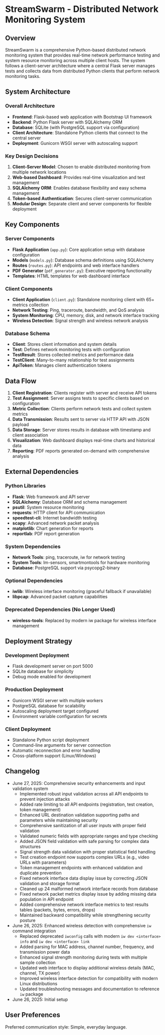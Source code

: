 # StreamSwarm - Distributed Network Monitoring System

## Overview

StreamSwarm is a comprehensive Python-based distributed network monitoring system that provides real-time network performance testing and system resource monitoring across multiple client hosts. The system follows a client-server architecture where a central Flask server manages tests and collects data from distributed Python clients that perform network monitoring tasks.

## System Architecture

### Overall Architecture
- **Frontend**: Flask-based web application with Bootstrap UI framework
- **Backend**: Python Flask server with SQLAlchemy ORM
- **Database**: SQLite (with PostgreSQL support via configuration)
- **Client Architecture**: Standalone Python clients that connect to the central server
- **Deployment**: Gunicorn WSGI server with autoscaling support

### Key Design Decisions
1. **Client-Server Model**: Chosen to enable distributed monitoring from multiple network locations
2. **Web-based Dashboard**: Provides real-time visualization and test management
3. **SQLAlchemy ORM**: Enables database flexibility and easy schema management
4. **Token-based Authentication**: Secures client-server communication
5. **Modular Design**: Separate client and server components for flexible deployment

## Key Components

### Server Components
- **Flask Application** (`app.py`): Core application setup with database configuration
- **Models** (`models.py`): Database schema definitions using SQLAlchemy
- **Routes** (`routes.py`): API endpoints and web interface handlers
- **PDF Generator** (`pdf_generator.py`): Executive reporting functionality
- **Templates**: HTML templates for web dashboard interface

### Client Components
- **Client Application** (`client.py`): Standalone monitoring client with 65+ metrics collection
- **Network Testing**: Ping, traceroute, bandwidth, and QoS analysis
- **System Monitoring**: CPU, memory, disk, and network interface tracking
- **Wireless Detection**: Signal strength and wireless network analysis

### Database Schema
- **Client**: Stores client information and system details
- **Test**: Defines network monitoring tests with configuration
- **TestResult**: Stores collected metrics and performance data
- **TestClient**: Many-to-many relationship for test assignments
- **ApiToken**: Manages client authentication tokens

## Data Flow

1. **Client Registration**: Clients register with server and receive API tokens
2. **Test Assignment**: Server assigns tests to specific clients based on configuration
3. **Metric Collection**: Clients perform network tests and collect system metrics
4. **Data Transmission**: Results sent to server via HTTP API with JSON payload
5. **Data Storage**: Server stores results in database with timestamp and client association
6. **Visualization**: Web dashboard displays real-time charts and historical data
7. **Reporting**: PDF reports generated on-demand with comprehensive analysis

## External Dependencies

### Python Libraries
- **Flask**: Web framework and API server
- **SQLAlchemy**: Database ORM and schema management
- **psutil**: System resource monitoring
- **requests**: HTTP client for API communication
- **speedtest-cli**: Internet bandwidth testing
- **scapy**: Advanced network packet analysis
- **matplotlib**: Chart generation for reports
- **reportlab**: PDF report generation

### System Dependencies
- **Network Tools**: ping, traceroute, iw for network testing
- **System Tools**: lm-sensors, smartmontools for hardware monitoring
- **Database**: PostgreSQL support via psycopg2-binary

### Optional Dependencies
- **iwlib**: Wireless interface monitoring (graceful fallback if unavailable)
- **libpcap**: Advanced packet capture capabilities

### Deprecated Dependencies (No Longer Used)
- **wireless-tools**: Replaced by modern iw package for wireless interface management

## Deployment Strategy

### Development Deployment
- Flask development server on port 5000
- SQLite database for simplicity
- Debug mode enabled for development

### Production Deployment
- Gunicorn WSGI server with multiple workers
- PostgreSQL database for scalability
- Autoscaling deployment target configured
- Environment variable configuration for secrets

### Client Deployment
- Standalone Python script deployment
- Command-line arguments for server connection
- Automatic reconnection and error handling
- Cross-platform support (Linux/Windows)

## Changelog

- June 27, 2025: Comprehensive security enhancements and input validation system
  - Implemented robust input validation across all API endpoints to prevent injection attacks
  - Added rate limiting to all API endpoints (registration, test creation, token management)
  - Enhanced URL destination validation supporting paths and parameters while maintaining security
  - Comprehensive sanitization of all user inputs with proper field validation
  - Validated numeric fields with appropriate ranges and type checking
  - Added JSON field validation with safe parsing for complex data structures
  - Signal strength data validation with proper statistical field handling
  - Test creation endpoint now supports complex URLs (e.g., video URLs with parameters)
  - Token management endpoints with enhanced validation and duplicate prevention
  - Fixed network interface data display issue by correcting JSON validation and storage format
  - Cleaned up 24 malformed network interface records from database
  - Fixed network packet metrics display issue by adding missing data population in API endpoint
  - Added comprehensive network interface metrics to test results tables (packets, bytes, errors, drops)
  - Maintained backward compatibility while strengthening security posture
- June 26, 2025: Enhanced wireless detection with comprehensive `iw` command integration
  - Replaced deprecated `iwconfig` calls with modern `iw dev <interface> info` and `iw dev <interface> link`
  - Added parsing for MAC address, channel number, frequency, and transmission power data
  - Enhanced signal strength monitoring during tests with multiple sample collection
  - Updated web interface to display additional wireless details (MAC, channel, TX power)
  - Improved wireless interface detection for compatibility with modern Linux distributions
  - Updated troubleshooting messages and documentation to reference `iw` package
- June 26, 2025: Initial setup

## User Preferences

Preferred communication style: Simple, everyday language.